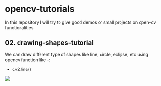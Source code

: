 # opencv-tutorials
In this repository I will try to give good demos or small projects on open-cv functionalities


## 02. drawing-shapes-tutorial

We can draw different type of shapes like line, circle, eclipse, etc using opencv function like -:

- cv2.line()
  
<img src='https://github.com/ri-dhimagarg1/opencv-tutorials/images/readme/img1.PNG'>
